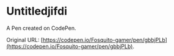 # Untitledjifdi

A Pen created on CodePen.

Original URL: [https://codepen.io/Fosquito-gamer/pen/gbbjPLb](https://codepen.io/Fosquito-gamer/pen/gbbjPLb).

